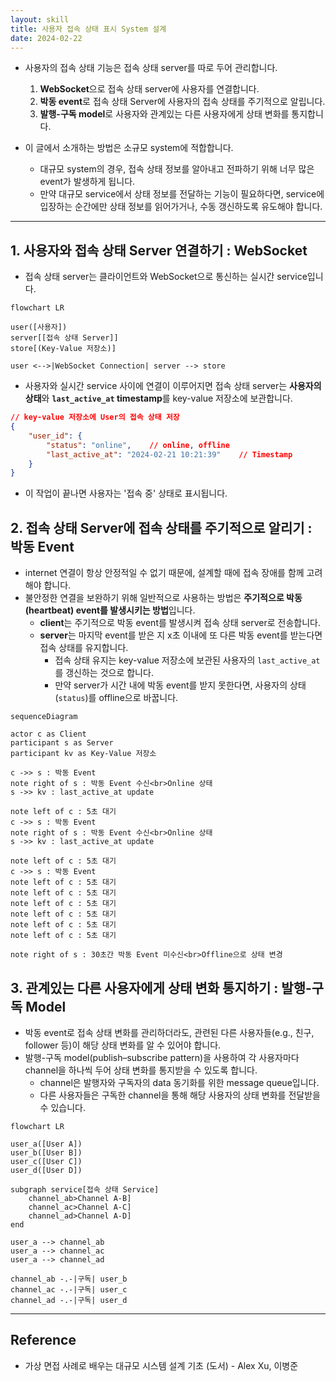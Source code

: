 ```yaml
---
layout: skill
title: 사용자 접속 상태 표시 System 설계
date: 2024-02-22
---
```





- 사용자의 접속 상태 기능은 접속 상태 server를 따로 두어 관리합니다.
    1. **WebSocket**으로 접속 상태 server에 사용자를 연결합니다.
    2. **박동 event**로 접속 상태 Server에 사용자의 접속 상태를 주기적으로 알립니다.
    3. **발행-구독 model**로 사용자와 관계있는 다른 사용자에게 상태 변화를 통지합니다.

- 이 글에서 소개하는 방법은 소규모 system에 적합합니다.
    - 대규모 system의 경우, 접속 상태 정보를 알아내고 전파하기 위해 너무 많은 event가 발생하게 됩니다.
    - 만약 대규모 service에서 상태 정보를 전달하는 기능이 필요하다면, service에 입장하는 순간에만 상태 정보를 읽어가거나, 수동 갱신하도록 유도해야 합니다.




---




## 1. 사용자와 접속 상태 Server 연결하기 : WebSocket

- 접속 상태 server는 클라이언트와 WebSocket으로 통신하는 실시간 service입니다.

```mermaid
flowchart LR

user([사용자])
server[[접속 상태 Server]]
store[(Key-Value 저장소)]

user <-->|WebSocket Connection| server --> store
```

- 사용자와 실시간 service 사이에 연결이 이루어지면 접속 상태 server는 **사용자의 상태**와 **`last_active_at` timestamp**를 key-value 저장소에 보관합니다.

```json
// key-value 저장소에 User의 접속 상태 저장
{
    "user_id": {
        "status": "online",    // online, offline
        "last_active_at": "2024-02-21 10:21:39"    // Timestamp
    }
}
```

- 이 작업이 끝나면 사용자는 '접속 중' 상태로 표시됩니다.




## 2. 접속 상태 Server에 접속 상태를 주기적으로 알리기 : 박동 Event

- internet 연결이 항상 안정적일 수 없기 때문에, 설계할 때에 접속 장애를 함께 고려해야 합니다.
- 불안정한 연결을 보완하기 위해 일반적으로 사용하는 방법은 **주기적으로 박동(heartbeat) event를 발생시키는 방법**입니다.
    - **client**는 주기적으로 박동 event를 발생시켜 접속 상태 server로 전송합니다.
    - **server**는 마지막 event를 받은 지 x초 이내에 또 다른 박동 event를 받는다면 접속 상태를 유지합니다.
        - 접속 상태 유지는 key-value 저장소에 보관된 사용자의 `last_active_at`를 갱신하는 것으로 합니다.
        - 만약 server가 시간 내에 박동 event를 받지 못한다면, 사용자의 상태(`status`)를 offline으로 바꿉니다.

```mermaid
sequenceDiagram

actor c as Client
participant s as Server
participant kv as Key-Value 저장소

c ->> s : 박동 Event
note right of s : 박동 Event 수신<br>Online 상태
s ->> kv : last_active_at update

note left of c : 5초 대기
c ->> s : 박동 Event
note right of s : 박동 Event 수신<br>Online 상태
s ->> kv : last_active_at update

note left of c : 5초 대기
c ->> s : 박동 Event
note left of c : 5초 대기
note left of c : 5초 대기
note left of c : 5초 대기
note left of c : 5초 대기
note left of c : 5초 대기
note left of c : 5초 대기

note right of s : 30초간 박동 Event 미수신<br>Offline으로 상태 변경
```




## 3. 관계있는 다른 사용자에게 상태 변화 통지하기 : 발행-구독 Model

- 박동 event로 접속 상태 변화를 관리하더라도, 관련된 다른 사용자들(e.g., 친구, follower 등)이 해당 상태 변화를 알 수 있어야 합니다.
- 발행-구독 model(publish–subscribe pattern)을 사용하여 각 사용자마다 channel을 하나씩 두어 상태 변화를 통지받을 수 있도록 합니다.
    - channel은 발행자와 구독자의 data 동기화를 위한 message queue입니다.
    - 다른 사용자들은 구독한 channel을 통해 해당 사용자의 상태 변화를 전달받을 수 있습니다.

```mermaid
flowchart LR

user_a([User A])
user_b([User B])
user_c([User C])
user_d([User D])

subgraph service[접속 상태 Service]
    channel_ab>Channel A-B]
    channel_ac>Channel A-C]
    channel_ad>Channel A-D]
end

user_a --> channel_ab
user_a --> channel_ac
user_a --> channel_ad

channel_ab -.-|구독| user_b
channel_ac -.-|구독| user_c
channel_ad -.-|구독| user_d
```




---




## Reference

- 가상 면접 사례로 배우는 대규모 시스템 설계 기초 (도서) - Alex Xu, 이병준
